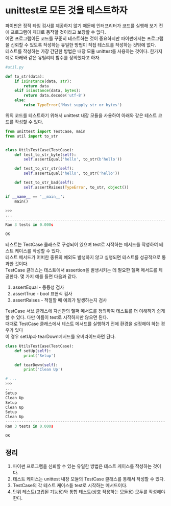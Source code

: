 # unittest로 모든 것을 테스트하자

파이썬은 정적 타임 검사를 제공하지 않기 때문에 인터프리터가 코드를 실행해 보기 전에 프로그램이 제대로 동작할 것이라고 보장할 수 없다. <br>
어떤 프로그램이든 코드를 꾸준히 테스트하는 것이 중요하지만 파이썬에서는 프로그램을 신뢰할 수 있도록 작성하는 유일한 방법이 직접 테스트를 작성하는 것밖에 없다. <br>
테스트를 작성하는 가장 간단한 방법은 내장 모듈 unittest를 사용하는 것이다.
한가지 예로 아래와 같은 유틸리티 함수를 정의했다고 하자.
```py
#util.py

def to_str(data):
    if isinstance(data, str):
        return data
    elif isinstance(data, bytes):
        return data.decode('utf-8')
    else:
        raise TypeError('Must supply str or bytes')
```

위의 코드를 테스트하기 위해서 unittest 내장 모듈을 사용하여 아래와 같은 테스트 코드를 작성할 수 있다.
```py
from unittest import TestCase, main
from util import to_str


class UtilsTestCase(TestCase):
    def test_to_str_byte(self):
        self.assertEqual('hello', to_str(b'hello'))

    def test_to_str_str(self):
        self.assertEqual('hello', to_str('hello'))

    def test_to_str_bad(self):
        self.assertRaises(TypeError, to_str, object())

if __name__ == '__main__':
    main()

>>>
...
----------------------------------------------------------------------
Ran 3 tests in 0.000s

OK
```

테스트는 TestCase 클래스로 구성되어 있으며 test로 시작하는 메서드를 작성하여 테스트 케이스를 작성할 수 있다. <br>
테스트 메서드가 어떠한 종류의 예외도 발생하지 않고 실행되면 테스트를 성공적으로 통과한 것이다. <br>
TestCase 클래스는 테스트에서 assertion을 발생시키는 데 필요한 헬퍼 메서드를 제공한다. 몇 가지 예를 들면 다음과 같다. <br>
1. assertEqual - 동등성 검사
2. assertTrue - bool 표현식 검사
3. assertRaises - 적절할 때 예외가 발생하는지 검사

TestCase 서브 클래스에 자신만의 헬퍼 메서드를 정의하여 테스트를 더 이해하기 쉽게 할 수 있다. 다만 이름이 test로 시작하지만 않으면 된다. <br>
때때로 TestCase 클래스에서 테스트 메서드를 실행하기 전에 환경을 설정해야 하는 경우가 있다 <br>
이 경우 setUp과 tearDown메서드를 오버라이드하면 된다.
```py
class UtilsTestCase(TestCase):
    def setUp(self):
        print('Setup')

    def tearDown(self):
        print('Clean Up')

# ...
>>>
...
Setup
Clean Up
Setup
Clean Up
Setup
Clean Up
----------------------------------------------------------------------
Ran 3 tests in 0.000s

OK
```

## 정리
1. 파이썬 프로그램을 신뢰할 수 있는 유일한 방법은 테스트 케이스를 작성하는 것이다.
2. 테스트 케이스는 unittest 내장 모듈의 TestCase 클래스를 통해서 작성할 수 있다.
3. TestCase의 각 테스트 케이스틑 test로 시작하는 메서드이다.
4. 단위 테스트(고립된 기능용)와 통합 테스트(상호 작용하는 모듈용) 모두를 작성해야 한다.